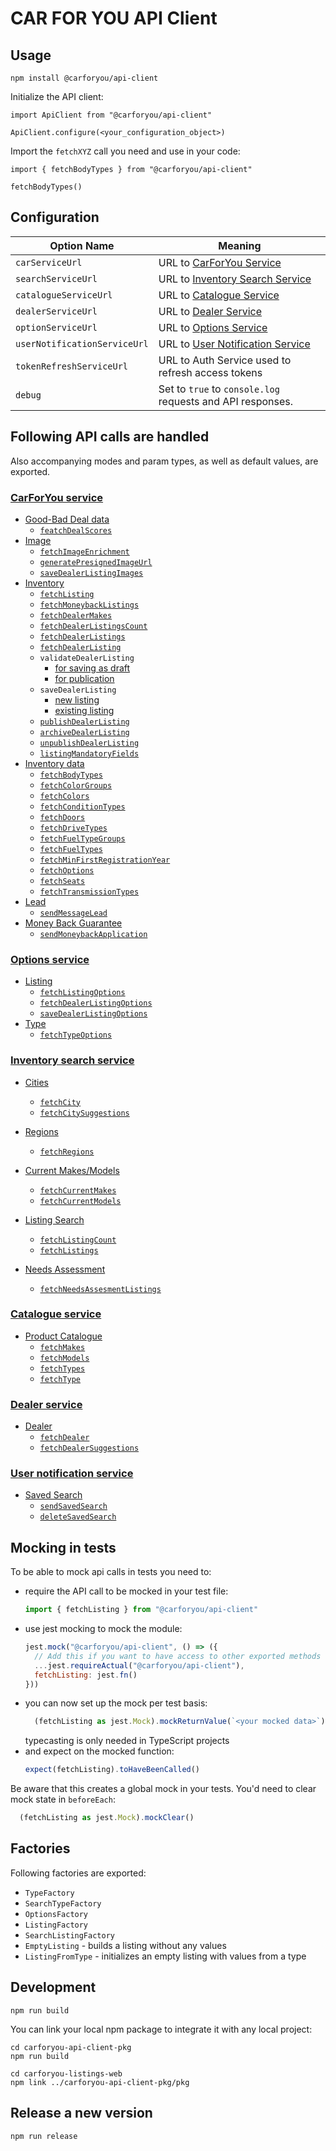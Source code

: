 # CAR FOR YOU API Client

## Usage

```
npm install @carforyou/api-client
```

Initialize the API client:

```
import ApiClient from "@carforyou/api-client"

ApiClient.configure(<your_configuration_object>)
```

Import the `fetchXYZ` call you need and use in your code:

```
import { fetchBodyTypes } from "@carforyou/api-client"

fetchBodyTypes()
```

## Configuration

| Option Name                  | Meaning                                                                                                       |
| ---------------------------- | ------------------------------------------------------------------------------------------------------------- |
| `carServiceUrl`              | URL to [CarForYou Service](https://carforyou-service.preprod.carforyou.ch/swagger-ui.html)                    |
| `searchServiceUrl`           | URL to [Inventory Search Service](https://inventory-search-service.preprod.carforyou.ch/swagger-ui.html)      |
| `catalogueServiceUrl`        | URL to [Catalogue Service](https://catalogue-service.preprod.carforyou.ch/swagger-ui.html#/Product_Catalogue) |
| `dealerServiceUrl`           | URL to [Dealer Service](https://dealer-service.preprod.carforyou.ch/swagger-ui.html)                          |
| `optionServiceUrl`           | URL to [Options Service](https://option-service.preprod.carforyou.ch/swagger-ui.html)                         |
| `userNotificationServiceUrl` | URL to [User Notification Service](https://user-notification-service.preprod.carforyou.ch/swagger-ui.html)    |
| `tokenRefreshServiceUrl`     | URL to Auth Service used to refresh access tokens                                                             |
| `debug`                      | Set to `true` to `console.log` requests and API responses.                                                    |

## Following API calls are handled

Also accompanying modes and param types, as well as default values, are exported.

### [CarForYou service](carforyou-service.preprod.carforyou.ch)

- [Good-Bad Deal data](https://carforyou-service.preprod.carforyou.ch/swagger-ui.html#/Good-Bad_Deal_Data)
  - [`featchDealScores`](https://carforyou-service.preprod.carforyou.ch/swagger-ui.html#/Good-Bad%20Deal%20Data/getScoresUsingGET)
- [Image](https://carforyou-service.preprod.carforyou.ch/swagger-ui.html#/Image)
  - [`fetchImageEnrichment`](https://carforyou-service.preprod.carforyou.ch/swagger-ui.html#/Image/getByImageIdUsingGET)
  - [`generatePresignedImageUrl`](https://carforyou-service.preprod.carforyou.ch/swagger-ui.html#/Image/generatePresignedUrlUsingPOST)
  - [`saveDealerListingImages`](https://carforyou-service.preprod.carforyou.ch/swagger-ui.html#/Image/setListingImagesUsingPUT)
- [Inventory](https://carforyou-service.preprod.carforyou.ch/swagger-ui.html#/Inventory)
  - [`fetchListing`](https://carforyou-service.preprod.carforyou.ch/swagger-ui.html#/Inventory/getUsingGET_1)
  - [`fetchMoneybackListings`](https://carforyou-service.preprod.carforyou.ch/swagger-ui.html#/Inventory/getMbgListingsUsingGET)
  - [`fetchDealerMakes`](https://carforyou-service.preprod.carforyou.ch/swagger-ui.html#/Inventory/getAllDealerMakesUsingGET)
  - [`fetchDealerListingsCount`](https://carforyou-service.preprod.carforyou.ch/swagger-ui.html#/Inventory/countUsingGET)
  - [`fetchDealerListings`](https://carforyou-service.preprod.carforyou.ch/swagger-ui.html#/Inventory/getAllUsingGET)
  - [`fetchDealerListing`](https://carforyou-service.preprod.carforyou.ch/swagger-ui.html#/Inventory/getUsingGET)
  - `validateDealerListing`
    - [for saving as draft](https://carforyou-service.preprod.carforyou.ch/swagger-ui.html#/Inventory/validateCreateUsingPOST)
    - [for publication](https://carforyou-service.preprod.carforyou.ch/swagger-ui.html#/Inventory/validatePublishUsingPOST)
  - `saveDealerListing`
    - [new listing](https://carforyou-service.preprod.carforyou.ch/swagger-ui.html#/Inventory/createUsingPOST)
    - [existing listing](https://carforyou-service.preprod.carforyou.ch/swagger-ui.html#/Inventory/updateUsingPUT)
  - [`publishDealerListing`](https://carforyou-service.preprod.carforyou.ch/swagger-ui.html#/operations/Inventory/publishUsingPOST)
  - [`archiveDealerListing`](https://carforyou-service.preprod.carforyou.ch/swagger-ui.html#/Inventory/archiveUsingPOST)
  - [`unpublishDealerListing`](https://carforyou-service.preprod.carforyou.ch/swagger-ui.html#/Inventory/unpublishUsingPOST)
  - [`listingMandatoryFields`](https://carforyou-service.preprod.carforyou.ch/swagger-ui.html#/Inventory/getPublishingMandatoryFieldsUsingGET)
- [Inventory data](https://carforyou-service.preprod.carforyou.ch/swagger-ui.html#/Inventory_Data)
  - [`fetchBodyTypes`](https://carforyou-service.preprod.carforyou.ch/swagger-ui.html#/Inventory%20Data/getBodyTypesUsingGET)
  - [`fetchColorGroups`](https://carforyou-service.preprod.carforyou.ch/swagger-ui.html#/Inventory%20Data/getColorGroupsUsingGET)
  - [`fetchColors`](https://carforyou-service.preprod.carforyou.ch/swagger-ui.html#/Inventory%20Data/getColorsUsingGET)
  - [`fetchConditionTypes`](https://carforyou-service.preprod.carforyou.ch/swagger-ui.html#/Inventory%20Data/getConditionTypesUsingGET)
  - [`fetchDoors`](https://carforyou-service.preprod.carforyou.ch/swagger-ui.html#/Inventory%20Data/findDistinctDoorsUsingGET)
  - [`fetchDriveTypes`](https://carforyou-service.preprod.carforyou.ch/swagger-ui.html#/Inventory%20Data/getDriveTypesUsingGET)
  - [`fetchFuelTypeGroups`](https://carforyou-service.preprod.carforyou.ch/swagger-ui.html#/Inventory%20Data/getFuelTypeGroupsUsingGET)
  - [`fetchFuelTypes`](https://carforyou-service.preprod.carforyou.ch/swagger-ui.html#/Inventory%20Data/getFuelTypesUsingGET)
  - [`fetchMinFirstRegistrationYear`](https://carforyou-service.preprod.carforyou.ch/swagger-ui.html#/Inventory%20Data/findMinRegistrationYearUsingGET)
  - [`fetchOptions`](https://carforyou-service.preprod.carforyou.ch/swagger-ui.html#/Inventory%20Data/getOptionsUsingGET)
  - [`fetchSeats`](https://carforyou-service.preprod.carforyou.ch/swagger-ui.html#/Inventory%20Data/findDistinctSeatsUsingGET)
  - [`fetchTransmissionTypes`](https://carforyou-service.preprod.carforyou.ch/swagger-ui.html#/Inventory%20Data/getTransmissionTypesUsingGET)
- [Lead](https://carforyou-service.preprod.carforyou.ch/swagger-ui.html#/Lead)
  - [`sendMessageLead`](https://carforyou-service.preprod.carforyou.ch/swagger-ui.html#/Lead/createMessageLeadUsingPOST)
- [Money Back Guarantee](https://carforyou-service.preprod.carforyou.ch/swagger-ui.html#/Money_Back_Guarantee)
  - [`sendMoneybackApplication`](https://carforyou-service.preprod.carforyou.ch/swagger-ui.html#/Money%20Back%20Guarantee/createMbgApplicationUsingPOST)

### [Options service](https://option-service.preprod.carforyou.ch/swagger-ui.html)

- [Listing](https://option-service.preprod.carforyou.ch/swagger-ui.html#/Listing)
  - [`fetchListingOptions`](https://option-service.preprod.carforyou.ch/swagger-ui.html#/Listing/getListingOptionsUsingGET_1)
  - [`fetchDealerListingOptions`](https://option-service.preprod.carforyou.ch/swagger-ui.html#/Listing/getListingOptionsUsingGET)
  - [`saveDealerListingOptions`](https://option-service.preprod.carforyou.ch/swagger-ui.html#/Option/setListingOptionsUsingPUT)
- [Type](https://option-service.preprod.carforyou.ch/swagger-ui.html#/Type)
  - [`fetchTypeOptions`](https://option-service.preprod.carforyou.ch/swagger-ui.html#/Type/getTypeOptionsUsingGET)

### [Inventory search service](https://inventory-search-service.preprod.carforyou.ch/swagger-ui.html)

- [Cities](https://inventory-search-service.preprod.carforyou.ch/swagger-ui.html#/Cities)
  - [`fetchCity`](https://inventory-search-service.preprod.carforyou.ch/swagger-ui.html#/Cities/getUsingGET)
  - [`fetchCitySuggestions`](https://inventory-search-service.preprod.carforyou.ch/swagger-ui.html#/Cities/getSuggestionsUsingGET)

- [Regions](https://inventory-search-service.preprod.carforyou.ch/swagger-ui.html#/Regions)
  - [`fetchRegions`](https://inventory-search-service.preprod.carforyou.ch/swagger-ui.html#/Regions/getAllUsingGET)

* [Current Makes/Models](https://inventory-search-service.preprod.carforyou.ch/swagger-ui.html#/Current_Makes/Models)

  - [`fetchCurrentMakes`](https://inventory-search-service.preprod.carforyou.ch/swagger-ui.html#/Current%20Makes/Models/getCurrentMakesUsingGET)
  - [`fetchCurrentModels`](https://inventory-search-service.preprod.carforyou.ch/swagger-ui.html#/Current%20Makes/Models/getCurrentModelsUsingGET)

* [Listing Search](https://inventory-search-service.preprod.carforyou.ch/swagger-ui.html#/Listing_Search)

  - [`fetchListingCount`](https://inventory-search-service.preprod.carforyou.ch/swagger-ui.html#/Listing%20Search/countUsingPOST)
  - [`fetchListings`](https://inventory-search-service.preprod.carforyou.ch/swagger-ui.html#/Listing%20Search/searchUsingPOST)

* [Needs Assessment](https://inventory-search-service.preprod.carforyou.ch/swagger-ui.html#/Needs_Assessment)
  - [`fetchNeedsAssesmentListings`](https://inventory-search-service.preprod.carforyou.ch/swagger-ui.html#/Needs%20Assessment/searchUsingPOST_1)

### [Catalogue service](https://catalogue-service.preprod.carforyou.ch/swagger-ui.html)

- [Product Catalogue](https://catalogue-service.preprod.carforyou.ch/swagger-ui.html#/Product_Catalogue)
  - [`fetchMakes`](https://catalogue-service.preprod.carforyou.ch/swagger-ui.html#/Product%20Catalogue/getAllMakesUsingGET)
  - [`fetchModels`](https://catalogue-service.preprod.carforyou.ch/swagger-ui.html#/Product%20Catalogue/getModelsUsingGET)
  - [`fetchTypes`](https://catalogue-service.preprod.carforyou.ch/swagger-ui.html#/Product%20Catalogue/getTypesUsingGET)
  - [`fetchType`](https://catalogue-service.preprod.carforyou.ch/swagger-ui.html#/Product%20Catalogue/getTypeUsingGET)

### [Dealer service](https://dealer-service.preprod.carforyou.ch/swagger-ui.html)

- [Dealer](https://dealer-service.preprod.carforyou.ch/swagger-ui.html#/Dealer)
  - [`fetchDealer`](https://dealer-service.preprod.carforyou.ch/swagger-ui.html#/Dealer/getUsingGET)
  - [`fetchDealerSuggestions`](https://dealer-service.preprod.carforyou.ch/swagger-ui.html#/Dealer/getSuggestionsUsingGET)

### [User notification service](https://user-notification-service.preprod.carforyou.ch/swagger-ui.html)

- [Saved Search](https://user-notification-service.preprod.carforyou.ch/swagger-ui.html#/Saved_Search)
  - [`sendSavedSearch`](https://user-notification-service.preprod.carforyou.ch/swagger-ui.html#/Saved%20Search/createSavedSearchUsingPOST)
  - [`deleteSavedSearch`](https://user-notification-service.preprod.carforyou.ch/swagger-ui.html#/Saved%20Search/deleteSavedSearchUsingDELETE)

## Mocking in tests

To be able to mock api calls in tests you need to:

- require the API call to be mocked in your test file:
  ```javascript
  import { fetchListing } from "@carforyou/api-client"
  ```
- use jest mocking to mock the module:
  ```javascript
  jest.mock("@carforyou/api-client", () => ({
    // Add this if you want to have access to other exported methods
    ...jest.requireActual("@carforyou/api-client"),
    fetchListing: jest.fn()
  }))
  ```
- you can now set up the mock per test basis:
  ```javascript
    (fetchListing as jest.Mock).mockReturnValue(`<your mocked data>`)
  ```
  typecasting is only needed in TypeScript projects
- and expect on the mocked function:
  ```javascript
  expect(fetchListing).toHaveBeenCalled()
  ```

Be aware that this creates a global mock in your tests. You'd need to clear mock state in `beforeEach`:

```javascript
  (fetchListing as jest.Mock).mockClear()
```

## Factories

Following factories are exported:

- `TypeFactory`
- `SearchTypeFactory`
- `OptionsFactory`
- `ListingFactory`
- `SearchListingFactory`
- `EmptyListing` - builds a listing without any values
- `ListingFromType` - initializes an empty listing with values from a type

## Development

```
npm run build
```

You can link your local npm package to integrate it with any local project:

```
cd carforyou-api-client-pkg
npm run build

cd carforyou-listings-web
npm link ../carforyou-api-client-pkg/pkg
```

## Release a new version

```
npm run release
```
